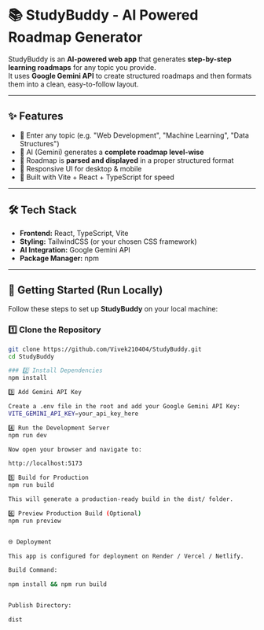 # 📚 StudyBuddy - AI Powered Roadmap Generator

StudyBuddy is an **AI-powered web app** that generates **step-by-step learning roadmaps** for any topic you provide.  
It uses **Google Gemini API** to create structured roadmaps and then formats them into a clean, easy-to-follow layout.

---

## ✨ Features
- 🔹 Enter any topic (e.g. "Web Development", "Machine Learning", "Data Structures")  
- 🔹 AI (Gemini) generates a **complete roadmap level-wise**  
- 🔹 Roadmap is **parsed and displayed** in a proper structured format  
- 🔹 Responsive UI for desktop & mobile  
- 🔹 Built with Vite + React + TypeScript for speed  

---

## 🛠️ Tech Stack
- **Frontend:** React, TypeScript, Vite  
- **Styling:** TailwindCSS (or your chosen CSS framework)  
- **AI Integration:** Google Gemini API  
- **Package Manager:** npm  

---

## 🚀 Getting Started (Run Locally)

Follow these steps to set up **StudyBuddy** on your local machine:

### 1️⃣ Clone the Repository
```bash
git clone https://github.com/Vivek210404/StudyBuddy.git
cd StudyBuddy

### 2️⃣ Install Dependencies
npm install

3️⃣ Add Gemini API Key

Create a .env file in the root and add your Google Gemini API Key:
VITE_GEMINI_API_KEY=your_api_key_here

4️⃣ Run the Development Server
npm run dev

Now open your browser and navigate to:

http://localhost:5173

5️⃣ Build for Production
npm run build

This will generate a production-ready build in the dist/ folder.

6️⃣ Preview Production Build (Optional)
npm run preview


🌐 Deployment

This app is configured for deployment on Render / Vercel / Netlify.

Build Command:

npm install && npm run build


Publish Directory:

dist